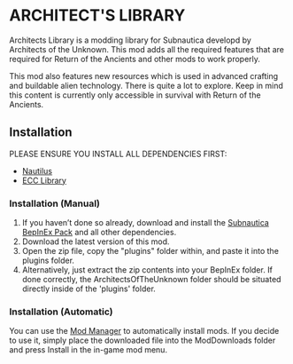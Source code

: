 # ARCHITECT'S LIBRARY

Architects Library is a modding library for Subnautica developd by Architects of the Unknown. This mod adds all the
required features that are required for Return of the Ancients and other mods to work properly.

This mod also features new resources which is used in advanced crafting and buildable alien technology. There is quite a
lot to explore. Keep in mind this content is currently only accessible in survival with Return of the Ancients.

## Installation

PLEASE ENSURE YOU INSTALL ALL DEPENDENCIES FIRST:

- [Nautilus](https://www.nexusmods.com/subnautica/mods/1262)
- [ECC Library](https://www.nexusmods.com/subnautica/mods/1457)

### Installation (Manual)

1. If you haven’t done so already, download and install
   the [Subnautica BepInEx Pack](https://www.nexusmods.com/subnautica/mods/1108) and all other dependencies.
2. Download the latest version of this mod.
3. Open the zip file, copy the "plugins" folder within, and paste it into the plugins folder.
4. Alternatively, just extract the zip contents into your BepInEx folder. If done correctly, the ArchitectsOfTheUnknown
   folder should be situated directly inside of the 'plugins' folder.

### Installation (Automatic)

You can use the [Mod Manager](https://www.nexusmods.com/subnautica/mods/1168) to automatically install mods. If you
decide to use it, simply place the downloaded file into the ModDownloads folder and press Install in the in-game mod
menu.